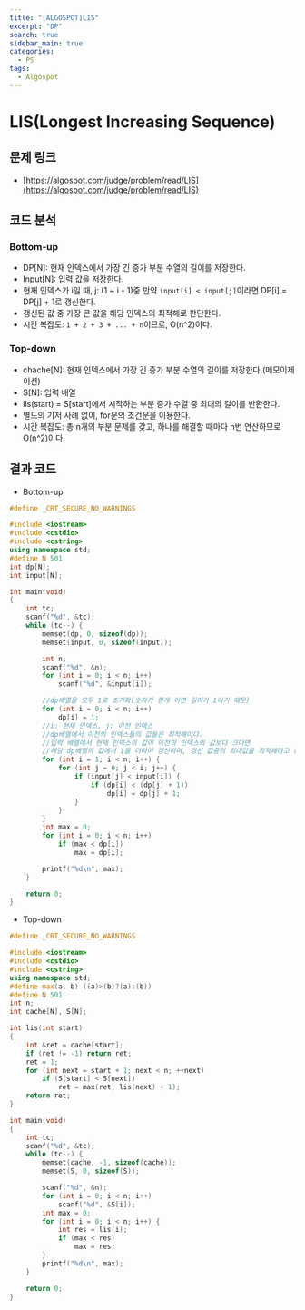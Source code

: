 ```yaml
---
title: "[ALGOSPOT]LIS"
excerpt: "DP"
search: true
sidebar_main: true
categories:
  - PS
tags:
  - Algospot
---
```


# LIS(Longest Increasing Sequence)

## 문제 링크
- [https://algospot.com/judge/problem/read/LIS](https://algospot.com/judge/problem/read/LIS)

## 코드 분석
### Bottom-up
- DP[N]: 현재 인덱스에서 가장 긴 증가 부분 수열의 길이를 저장한다.
- Input[N]: 입력 값을 저장한다.
- 현재 인덱스가 i일 때, j: (1 ~ i - 1)중 만약 ```input[i] < input[j]```이라면 DP[i] = DP[j] + 1로 갱신한다.
- 갱신된 값 중 가장 큰 값을 해당 인덱스의 최적해로 판단한다.
- 시간 복잡도: ```1 + 2 + 3 + ... + n```이므로, O(n^2)이다.

### Top-down
- chache[N]: 현재 인덱스에서 가장 긴 증가 부분 수열의 길이를 저장한다.(메모이제이션)
- S[N]: 입력 배열
- lis(start) = S[start]에서 시작하는 부분 증가 수열 중 최대의 길이를 반환한다.
- 별도의 기저 사례 없이, for문의 조건문을 이용한다.
- 시간 복잡도: 총 n개의 부분 문제를 갖고, 하나를 해결할 때마다 n번 연산하므로 O(n^2)이다.

## 결과 코드
- Bottom-up

```cpp
#define _CRT_SECURE_NO_WARNINGS

#include <iostream>
#include <cstdio>
#include <cstring>
using namespace std;
#define N 501
int dp[N];
int input[N];

int main(void)
{
	int tc;
	scanf("%d", &tc);
	while (tc--) {
		memset(dp, 0, sizeof(dp));
		memset(input, 0, sizeof(input));

		int n;
		scanf("%d", &n);
		for (int i = 0; i < n; i++)
			scanf("%d", &input[i]);

		//dp배열을 모두 1로 초기화(숫자가 한개 이면 길이가 1이기 때문)
		for (int i = 0; i < n; i++)
			dp[i] = 1;
		//i: 현재 인덱스, j: 이전 인덱스
		//dp배열에서 이전의 인덱스들의 값들은 최적해이다.
		//입력 배열에서 현재 인덱스의 값이 이전의 인덱스의 값보다 크다면
		//해당 dp배열의 값에서 1을 더하여 갱신하며, 갱신 값중의 최대값을 최적해라고 판단한다.
		for (int i = 1; i < n; i++) {
			for (int j = 0; j < i; j++) {
				if (input[j] < input[i]) {
					if (dp[i] < (dp[j] + 1))
						dp[i] = dp[j] + 1;
				}
			}
		}
		int max = 0;
		for (int i = 0; i < n; i++)
			if (max < dp[i])
				max = dp[i];

		printf("%d\n", max);
	}

	return 0;
}
```

- Top-down
```cpp
#define _CRT_SECURE_NO_WARNINGS

#include <iostream>
#include <cstdio>
#include <cstring>
using namespace std;
#define max(a, b) ((a)>(b)?(a):(b))
#define N 501
int n;
int cache[N], S[N];

int lis(int start)
{
	int &ret = cache[start];
	if (ret != -1) return ret;
	ret = 1;
	for (int next = start + 1; next < n; ++next)
		if (S[start] < S[next])
			ret = max(ret, lis(next) + 1);
	return ret;
}

int main(void)
{
	int tc;
	scanf("%d", &tc);
	while (tc--) {
		memset(cache, -1, sizeof(cache));
		memset(S, 0, sizeof(S));

		scanf("%d", &n);
		for (int i = 0; i < n; i++)
			scanf("%d", &S[i]);
		int max = 0;
		for (int i = 0; i < n; i++) {
			int res = lis(i);
			if (max < res)
				max = res;
		}
		printf("%d\n", max);
	}

	return 0;
}
```
